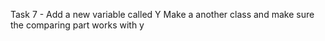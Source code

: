 Task 7 - Add a new variable called Y
Make a another class and make sure the comparing part works with y
